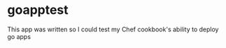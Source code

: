 goapptest
=========

This app was written so I could test my Chef cookbook's ability to deploy go apps
